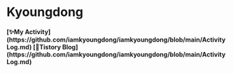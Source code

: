 <!--
**iamkyoungdong/iamkyoungdong** is a ✨ _special_ ✨ repository because its `README.md` (this file) appears on your GitHub profile.

introduction

Name

visiter's number

most used language

tistory link

my activity-> activity log

my project
-Link1
-Link2

study
-link1
-link2
.
.
.


-->

<H1> Kyoungdong</H1>
<H4>
[✨My Activity] (https://github.com/iamkyoungdong/iamkyoungdong/blob/main/ActivityLog.md)
[💫Tistory Blog] (https://github.com/iamkyoungdong/iamkyoungdong/blob/main/ActivityLog.md)
